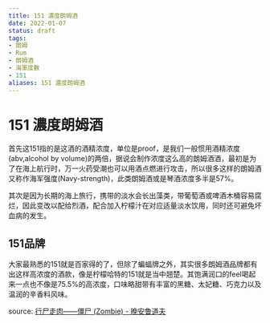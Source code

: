 ```yaml
---
title: 151 濃度朗姆酒
date: 2022-01-07
status: draft
tags: 
- 朗姆
- Rum
- 朗姆酒
- 海軍度數
- 151
aliases: 151 濃度朗姆酒
---
```

# 151 濃度朗姆酒

首先这151指的是这酒的酒精浓度，单位是proof，是我们一般惯用酒精浓度(abv,alcohol by volume)的两倍，据说会制作浓度这么高的朗姆酒酒，最初是为了在海上航行时，万一火药受潮也可以用酒点燃进行攻击，所以很多这样的朗姆酒又称作海军强度(Navy-strength)，此类朗姆酒或是琴酒浓度多半是57%。

其次是因为长期的海上旅行，携带的淡水会长出藻类，带葡萄酒或啤酒木桶容易腐烂，因此变改以配给烈酒，配合加入柠檬汁在对应适量淡水饮用，同时还可避免坏血病的发生。

## 151品牌
大家最熟悉的151就是百家得的了，但除了蝙蝠牌之外，其实很多朗姆酒品牌都有出这样高浓度的酒款，像是柠檬哈特的151就是当中翘楚。其饱满润口的feel喝起来一点也不像是75.5%的高浓度，口味略甜带有丰富的黑糖、太妃糖、巧克力以及温润的辛香料风味。

source:
[行尸走肉——僵尸 (Zombie) - 晚安鲁道夫](https://mp.weixin.qq.com/s/z7RTnAdX_brL3WIacCwVBQ)